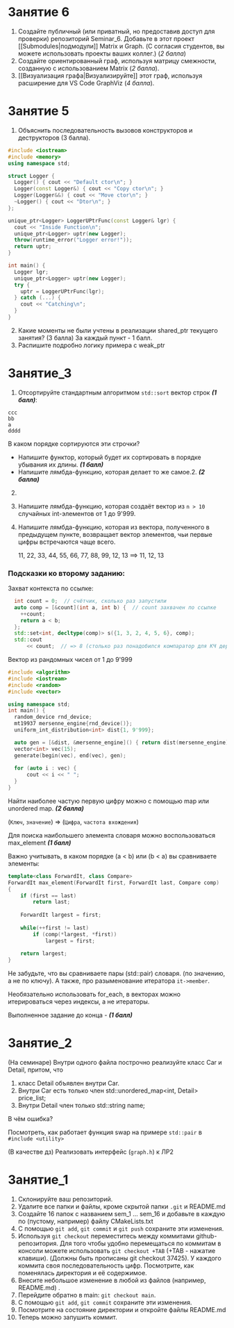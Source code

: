 # Занятие 6
1. Создайте публичный (или приватный, но предоставив доступ для проверки) репозиторий Seminar_6.
   Добавьте в этот проект [[Submodules|подмодули]] Matrix и Graph. (С согласия студентов, вы можете использовать проекты ваших коллег.) (*2 балла*)
2. Создайте ориентированный граф, используя матрицу смежности, созданную с использованием Matrix (*2 балла*).
3. [[Визуализация графа|Визуализируйте]] этот граф, используя расширение для VS Code GraphViz (*4 балла*).
# Занятие 5


1. Объяснить последовательность вызовов конструкторов и деструкторов (3 балла).
```cpp
#include <iostream>
#include <memory>
using namespace std;

struct Logger {
  Logger() { cout << "Default ctor\n"; }
  Logger(const Logger&) { cout << "Copy ctor\n"; }
  Logger(Logger&&) { cout << "Move ctor\n"; }
  ~Logger() { cout << "Dtor\n"; }
};

unique_ptr<Logger> LoggerUPtrFunc(const Logger& lgr) {
  cout << "Inside Function\n";
  unique_ptr<Logger> uptr(new Logger);
  throw(runtime_error("Logger error!"));
  return uptr;
}

int main() {
  Logger lgr;
  unique_ptr<Logger> uptr(new Logger);
  try {
    uptr = LoggerUPtrFunc(lgr);
  } catch (...) {
    cout << "Catching\n";
  }
}

```
2. Какие моменты не были учтены в реализации shared_ptr текущего занятия? (3 балла)
   За каждый пункт - 1 балл.
3.  Распишите подробно логику примера с weak_ptr

# Занятие_3

1. Отсортируйте стандартным алгоритмом `std::sort` вектор строк ***(1 балл)***: 
```
ccc
bb
a
dddd
```
В каком порядке сортируются эти строчки?

- Напишите функтор, который будет их сортировать в порядке убывания их длины. ***(1 балл)***
-  Напишите лямбда-функцию, которая делает то же самое.2. ***(2 балла)***
2.

1. Напишите лямбда-функцию, которая создаёт вектор из `n > 10` случайных int-элементов от 1 до 9'999. 
	
2. Напишите лямбда-функцию, которая из вектора, полученного в предыдущем пункте, возвращает вектор элементов, чьи первые цифры встречаются чаще всего.
   
   11, 22, 33, 44, 55, 66, 77, 88, 99,  12,  13 ==> 11, 12, 13

### Подсказки ко второму заданию:
Захват контекста по ссылке:
```cpp
  int count = 0;  // счётчик, сколько раз запустили
  auto comp = [&count](int a, int b) {  // count захвачен по ссылке
    ++count;
    return a < b;
  };
  std::set<int, decltype(comp)> s({1, 3, 2, 4, 5, 6}, comp);
  std::cout
      << count;  // => 8 (столько раз понадобился компаратор для КЧ дерева)

```
Вектор из рандомных чисел от 1 до 9'999
```cpp
#include <algorithm>
#include <iostream>
#include <random>
#include <vector>

using namespace std;
int main() {
  random_device rnd_device;
  mt19937 mersenne_engine{rnd_device()};
  uniform_int_distribution<int> dist{1, 9'999};

  auto gen = [&dist, &mersenne_engine]() { return dist(mersenne_engine); };
  vector<int> vec(15);
  generate(begin(vec), end(vec), gen);
  
  for (auto i : vec) {
	  cout << i << " ";
  }
}
```
Найти наиболее частую первую цифру можно с помощью map или unordered map.
***(2 балла)***


(`Ключ`, `значение`) => (`Цифра`, `частота вхождения`)

Для поиска наибольшего элемента словаря можно воспользоваться max_element
***(1 балл)***


Важно учитывать, в каком порядке (a < b) или (b < a) вы сравниваете элементы:
```cpp
template<class ForwardIt, class Compare>
ForwardIt max_element(ForwardIt first, ForwardIt last, Compare comp)
{
    if (first == last)
        return last;
 
    ForwardIt largest = first;
 
    while(++first != last)
        if (comp(*largest, *first))
            largest = first;
 
    return largest;
}
```
Не забудьте, что вы сравниваете пары (std::pair) словаря.  (по значению, а не по ключу).  А также, про разыменование итератора `it->member`.

Необязательно использовать for_each, в векторах можно итерироваться через индексы, а не итераторы.


Выполненное задание до конца - ***(1 балл)***

# Занятие_2

(На семинаре)
Внутри одного файла построчно реализуйте класс Car и Detail, притом, что 
1. класс Detail объявлен внутри Car.
2. Внутри Car есть только член std::unordered_map<int, Detail> price_list;
3. Внутри Detail член только std::string name; 

В чём ошибка?

Посмотреть, как работает функция swap на примере `std::pair` в `#include <utility>`

(В качестве дз)
Реализовать интерфейс (`graph.h`) к ЛР2



# Занятие_1

1. Склонируйте ваш репозиторий.
2. Удалите все папки и файлы, кроме скрытой папки `.git` и README.md
3. Создайте 16 папок с названием sem_1 ... sem_16 и добавьте в каждую по (пустому, например) файлу CMakeLists.txt
4. С помощью `git add`, `git commit` и `git push` сохраните эти изменения.
5. Используя  `git checkout` переместитесь между коммитами github-репозитория. Для того чтобы удобно перемещаться по коммитам в консоли можете использовать `git checkout +TAB` (+TAB - нажатие клавиши). (Должны быть прописаны git checkout 37425). У каждого коммита своя последовательность цифр. Посмотрите, как поменялась директория и её содержимое. 
6. Внесите небольшое изменение в любой из файлов (например, README.md) .
7. Перейдите обратно в main: `git checkout main`.
8. С помощью `git add`, `git commit` сохраните эти изменения.
10. Посмотрите на состояние директории и откройте файлы README.md
11. Теперь можно запушить коммит.

